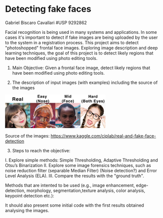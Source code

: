 # Detecting fake faces 

Gabriel Biscaro Cavallari 
#USP 9292862

Facial recognition is being used in many systems and applications. In some cases it's important to detect if fake images are being uploaded by the user to the system in a registration process. This project aims to detect "photoshopped" frontal face images. Exploring image description and deep learning techniques, the goal of this project is to detect likely regions that have been modified using photo editing tools. 

1. Main Objective: Given a frontal face image, detect likely regions that have been modified using photo editing tools. 

2. The description of input images (with examples) including the source of the images
<img src="samples.jpg" width="65%" height="65%"/>

Source of the images: https://www.kaggle.com/ciplab/real-and-fake-face-detection 

3. Steps to reach the objective:

I. Explore simple methods: Simple Thresholding, Adaptive Thresholding and Otsu’s Binarization
II. Explore some image forensics techniques, such as noise reduction filter (separable Median Filter) (Noise detection?) and Error Level Analysis (ELA). 
III. Compare the results with the "ground truth".

Methods that are intented to be used (e.g., image enhancement, edge-detection, morphology, segmentation,texture analysis, color analysis, keypoint detection etc.):

It should also present some initial code with the first results obtained analysing the images.

